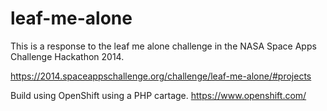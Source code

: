 leaf-me-alone
===========

This is a response to the leaf me alone challenge in the NASA Space Apps Challenge Hackathon 2014.

https://2014.spaceappschallenge.org/challenge/leaf-me-alone/#projects

Build using OpenShift using a PHP cartage. 
https://www.openshift.com/

